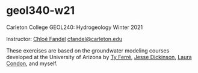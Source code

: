 # geol340-w21
Carleton College 
GEOL240: Hydrogeology 
Winter 2021

Instructor: [Chloé Fandel](https://github.com/cfandel)
cfandel@carleton.edu

These exercises are based on the groundwater modeling courses developed at the University of Arizona by [Ty Ferré](https://has.arizona.edu/people/pa-ty-ferr%C3%A9), [Jesse Dickinson](https://www.usgs.gov/staff-profiles/jesse-dickinson), [Laura Condon](https://github.com/lecondon), and myself.